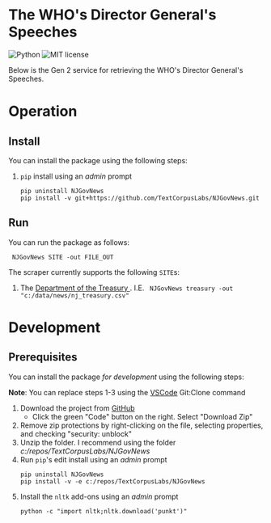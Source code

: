 # The WHO's Director General's Speeches

![Python](https://img.shields.io/badge/python-3.x-blue.svg)
![MIT license](https://img.shields.io/badge/License-MIT-green.svg)

Below is the Gen 2 service for retrieving the WHO's Director General's Speeches.

# Operation

## Install

You can install the package using the following steps:

1. `pip` install using an _admin_ prompt
   ```{ps1}
   pip uninstall NJGovNews
   pip install -v git+https://github.com/TextCorpusLabs/NJGovNews.git
   ```

## Run

You can run the package as follows:

```{ps1}
 NJGovNews SITE -out FILE_OUT
```

The scraper currently supports the following `SITE`s:

1. The [Department of the Treasury ](https://nj.gov/treasury).
   I.E. ` NJGovNews treasury -out "c:/data/news/nj_treasury.csv"`

# Development

## Prerequisites

You can install the package _for development_ using the following steps:

**Note**: You can replace steps 1-3 using the [VSCode](https://code.visualstudio.com/Download) Git:Clone command

1. Download the project from [GitHub](https://github.com/TextCorpusLabs/NJGovNews)
   * Click the green "Code" button on the right.
     Select "Download Zip"
2. Remove zip protections by right-clicking on the file, selecting properties, and checking "security: unblock"
3. Unzip the folder.
   I recommend using the folder _c:/repos/TextCorpusLabs/NJGovNews_
4. Run `pip`'s edit install using an _admin_ prompt
   ```{ps1}   
   pip uninstall NJGovNews
   pip install -v -e c:/repos/TextCorpusLabs/NJGovNews
   ```
5. Install the `nltk` add-ons using an _admin_ prompt
   ```{ps1}   
   python -c "import nltk;nltk.download('punkt')"
   ```
